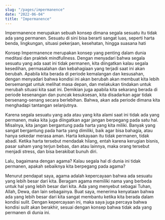 ```yaml
---
slug: "/pages/impermanence"
date: "2022-06-04"
title: "Impermanence"
---
```


Impermanence merupakan sebuah konsep dimana segala sesuatu itu tidak ada yang permanen. Sesuatu di sini bisa berarti sangat luas, seperti harta benda, lingkungan, situasi pekerjaan, kesehatan, hingga suasana hati

Konsep Impermanence merupakan konsep yang penting dalam dunia meditasi dan praktek mindfullness. Dengan menyadari bahwa segala sesuatu yang ada saat ini tidak permanen, kita diingatkan kalau segala kesedihan, permasalahan dan kebahagiaan yang terjadi saat ini akan berubah. Apabila kita berada di periode kemalangan dan kesusahan, dengan menyadari bahwa kondisi ini akan berubah akan membuat kita lebih bersemangat untuk melihat masa depan, dan melakukan tindakan untuk merubah situasi kita saat ini. Demikian juga apabila kita sekarang berada di periode kesenangan dan puncak kesuksesan, kita disadarkan agar tidak bersenang-senang secara berlebihan. Bahwa, akan ada periode dimana kita menghadapi tantangan selanjutnya.

Karena segala sesuatu yang ada atau yang kita alami saat ini tidak ada yang permanen, maka kita juga diingatkan agar jangan berpegang pada satu hal. Misalnya, kita jangan bergantung pada harta yang kita miliki. Banyak yang sangat bergantung pada harta yang dimiliki, baik agar bisa bahagia, atau hanya sekedar merasa aman. Harta kekayaan itu tidak permanen, tidak abadi. Ketika harta tersebut mendadak hilang, entah karena kerugian bisnis, pasar saham yang terjun bebas, dan atau lainnya, maka orang tersebut menjadi stress, dan bisa berakibat bunuh diri.

Lalu, bagaimana dengan agama? Kalau segala hal di dunia ini tidak permanen, apakah sebaiknya kita berpegang pada agama?

Menurut pendapat saya, agama adalah kepercayaan bahwa ada sesuatu yang lebih besar dari kita. Beragam agama memiliki nama yang berbeda untuk hal yang lebih besar dari kita. Ada yang menyebut sebagai Tuhan, Allah, Dewa, dan lain sebagainya. Buat saya, menerima kenyataan bahwa ada yang lebih besar dari kita sangat membantu ketika kita berada dalam kondisi sulit. Dengan kepercayaan ini, maka saya juga percaya bahwa kondisi sulit akan berakhir, sesuai dengan konsep bahwa tidak ada yang permanen di dunia ini.